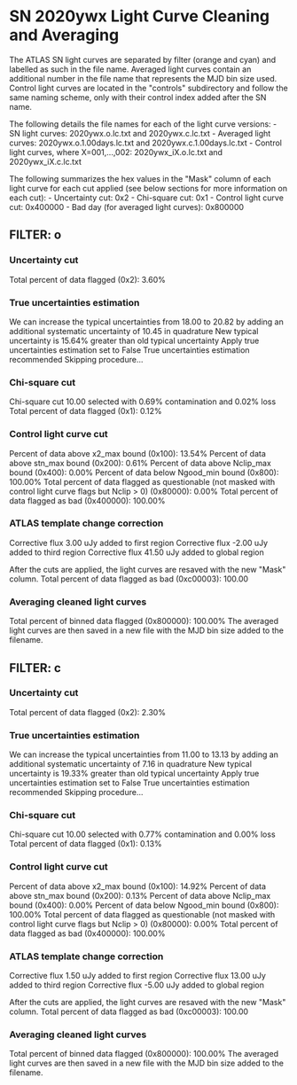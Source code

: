 # SN 2020ywx Light Curve Cleaning and Averaging

The ATLAS SN light curves are separated by filter (orange and cyan) and labelled as such in the file name. Averaged light curves contain an additional number in the file name that represents the MJD bin size used. Control light curves are located in the "controls" subdirectory and follow the same naming scheme, only with their control index added after the SN name.

The following details the file names for each of the light curve versions:
	- SN light curves: 2020ywx.o.lc.txt and 2020ywx.c.lc.txt
	- Averaged light curves: 2020ywx.o.1.00days.lc.txt and 2020ywx.c.1.00days.lc.txt
	- Control light curves, where X=001,...,002: 2020ywx_iX.o.lc.txt and 2020ywx_iX.c.lc.txt

The following summarizes the hex values in the "Mask" column of each light curve for each cut applied (see below sections for more information on each cut): 
	- Uncertainty cut: 0x2
	- Chi-square cut: 0x1
	- Control light curve cut: 0x400000
	- Bad day (for averaged light curves): 0x800000

## FILTER: o

### Uncertainty cut
Total percent of data flagged (0x2): 3.60%

### True uncertainties estimation
We can increase the typical uncertainties from 18.00 to 20.82 by adding an additional systematic uncertainty of 10.45 in quadrature
New typical uncertainty is 15.64% greater than old typical uncertainty
Apply true uncertainties estimation set to False
True uncertainties estimation recommended
Skipping procedure...

### Chi-square cut
Chi-square cut 10.00 selected with 0.69% contamination and 0.02% loss
Total percent of data flagged (0x1): 0.12%

### Control light curve cut
Percent of data above x2_max bound (0x100): 13.54%
Percent of data above stn_max bound (0x200): 0.61%
Percent of data above Nclip_max bound (0x400): 0.00%
Percent of data below Ngood_min bound (0x800): 100.00%
Total percent of data flagged as questionable (not masked with control light curve flags but Nclip > 0) (0x80000): 0.00%
Total percent of data flagged as bad (0x400000): 100.00%

### ATLAS template change correction
Corrective flux 3.00 uJy added to first region
Corrective flux -2.00 uJy added to third region
Corrective flux 41.50 uJy added to global region

After the cuts are applied, the light curves are resaved with the new "Mask" column.
Total percent of data flagged as bad (0xc00003): 100.00

### Averaging cleaned light curves
Total percent of binned data flagged (0x800000): 100.00%
The averaged light curves are then saved in a new file with the MJD bin size added to the filename.

## FILTER: c

### Uncertainty cut
Total percent of data flagged (0x2): 2.30%

### True uncertainties estimation
We can increase the typical uncertainties from 11.00 to 13.13 by adding an additional systematic uncertainty of 7.16 in quadrature
New typical uncertainty is 19.33% greater than old typical uncertainty
Apply true uncertainties estimation set to False
True uncertainties estimation recommended
Skipping procedure...

### Chi-square cut
Chi-square cut 10.00 selected with 0.77% contamination and 0.00% loss
Total percent of data flagged (0x1): 0.13%

### Control light curve cut
Percent of data above x2_max bound (0x100): 14.92%
Percent of data above stn_max bound (0x200): 0.13%
Percent of data above Nclip_max bound (0x400): 0.00%
Percent of data below Ngood_min bound (0x800): 100.00%
Total percent of data flagged as questionable (not masked with control light curve flags but Nclip > 0) (0x80000): 0.00%
Total percent of data flagged as bad (0x400000): 100.00%

### ATLAS template change correction
Corrective flux 1.50 uJy added to first region
Corrective flux 13.00 uJy added to third region
Corrective flux -5.00 uJy added to global region

After the cuts are applied, the light curves are resaved with the new "Mask" column.
Total percent of data flagged as bad (0xc00003): 100.00

### Averaging cleaned light curves
Total percent of binned data flagged (0x800000): 100.00%
The averaged light curves are then saved in a new file with the MJD bin size added to the filename.